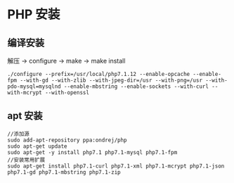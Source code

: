 # PHP 安装
## 编译安装
解压 -> configure -> make -> make install
```
./configure --prefix=/usr/local/php7.1.12 --enable-opcache --enable-fpm --with-gd --with-zlib --with-jpeg-dir=/usr --with-png=/usr --with-pdo-mysql=mysqlnd --enable-mbstring --enable-sockets --with-curl --with-mcrypt --with-openssl
```

## apt 安装
```
//添加源
sudo add-apt-repository ppa:ondrej/php
sudo apt-get update
sudo apt-get -y install php7.1 php7.1-mysql php7.1-fpm
//安装常用扩展
sudo apt-get install php7.1-curl php7.1-xml php7.1-mcrypt php7.1-json php7.1-gd php7.1-mbstring php7.1-zip
```